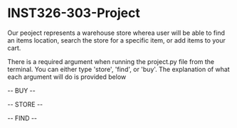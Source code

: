 # INST326-303-Project

Our peoject represents a warehouse store wherea user will be able to 
find an items location, search the store for a specific item, or add
items to your cart.

There is a required argument when running the project.py file from the 
terminal. You can either type 'store', 'find', or 'buy'. The explanation
of what each argument will do is provided below

-- BUY -- 

-- STORE --

-- FIND --